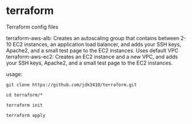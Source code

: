 # terraform
 Terraform config files

terraform-aws-alb: Creates an autoscaling group that contains between 2-10 EC2 instances, an application load balancer, and adds your SSH keys, Apache2, and a small test page to the EC2 instances. Uses default VPC
terraform-aws-ec2: Creates an EC2 instance and a new VPC, and adds your SSH keys, Apache2, and a small test page to the EC2 instances.

usage:

`git clone https://github.com/jdk3410/terraform.git`

`cd terraform/*`

`terraform init`

`terraform apply`
